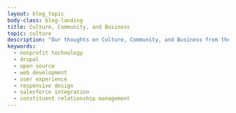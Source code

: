 ```yaml
---
layout: blog_topic
body-class: blog-landing
title: Culture, Community, and Business
topic: culture
description: "Our thoughts on Culture, Community, and Business from the ThinkShout blog."
keywords:
  - nonprofit technology
  - drupal
  - open source
  - web development
  - user experience
  - responsive design
  - salesforce integration
  - constituent relationship management
---
```

